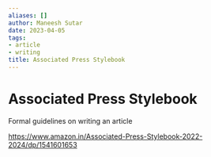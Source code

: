 ```yaml
---
aliases: []
author: Maneesh Sutar
date: 2023-04-05
tags:
- article
- writing
title: Associated Press Stylebook
---
```


# Associated Press Stylebook

Formal guidelines on writing an article

<https://www.amazon.in/Associated-Press-Stylebook-2022-2024/dp/1541601653>
